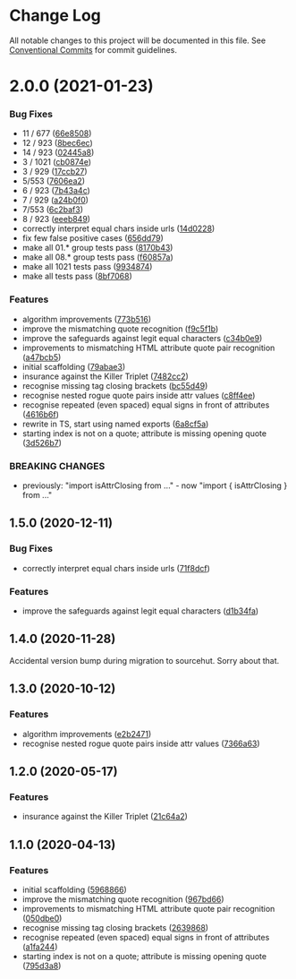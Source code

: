 # Change Log

All notable changes to this project will be documented in this file.
See [Conventional Commits](https://conventionalcommits.org) for commit guidelines.

# 2.0.0 (2021-01-23)


### Bug Fixes

* 11 / 677 ([66e8508](https://github.com/codsen/codsen/commit/66e85081df6bf19450c1df3b9f396743073be549))
* 12 / 923 ([8bec6ec](https://github.com/codsen/codsen/commit/8bec6ecd5084903470ca52cc8e6520e65c82bd83))
* 14 / 923 ([02445a8](https://github.com/codsen/codsen/commit/02445a8745e42b1711233ded5a2fb6b01ec58650))
* 3 / 1021 ([cb0874e](https://github.com/codsen/codsen/commit/cb0874e0322c91f43ee9143aa034c01aab91da9a))
* 3 / 929 ([17ccb27](https://github.com/codsen/codsen/commit/17ccb270121a4173f818565fd730f0ff3bbdab55))
* 5/553 ([7606ea2](https://github.com/codsen/codsen/commit/7606ea265b185a6bad3a42b3b02b2110048eb503))
* 6 / 923 ([7b43a4c](https://github.com/codsen/codsen/commit/7b43a4c222a200f3a67ca8f1ff98ea172dd4054a))
* 7 / 929 ([a24b0f0](https://github.com/codsen/codsen/commit/a24b0f0960dd63f8b4606fdf084dbdbab90a5c3d))
* 7/553 ([6c2baf3](https://github.com/codsen/codsen/commit/6c2baf3e1b9749b3fddf7c4feaf87168f4fe0827))
* 8 / 923 ([eeeb849](https://github.com/codsen/codsen/commit/eeeb849e5d6864b3186163a0a89d20c0f88f9873))
* correctly interpret equal chars inside urls ([14d0228](https://github.com/codsen/codsen/commit/14d0228786ab1dec9c3d93c02cc89b76db44cd95))
* fix few false positive cases ([656dd79](https://github.com/codsen/codsen/commit/656dd79ee51730a391389d64ee8a41812e899002))
* make all 01.* group tests pass ([8170b43](https://github.com/codsen/codsen/commit/8170b436b3a1673625065b2cf7ed0491910c6ebb))
* make all 08.* group tests pass ([f60857a](https://github.com/codsen/codsen/commit/f60857ad0d86a555bc199beae18087764c21477b))
* make all 1021 tests pass ([9934874](https://github.com/codsen/codsen/commit/9934874fa0a72a0c56e68b5356caae67648553b9))
* make all tests pass ([8bf7068](https://github.com/codsen/codsen/commit/8bf7068b0cf570f702e352e12de1738fe736d8bc))


### Features

* algorithm improvements ([773b516](https://github.com/codsen/codsen/commit/773b5162645d42b5b15bfa216e6b4d60c2ce6acc))
* improve the mismatching quote recognition ([f9c5f1b](https://github.com/codsen/codsen/commit/f9c5f1bb9a4a17c3b673da5b45a1b7637cc6aa14))
* improve the safeguards against legit equal characters ([c34b0e9](https://github.com/codsen/codsen/commit/c34b0e9d0bc9b7b9000de7c6e383f36405c710c2))
* improvements to mismatching HTML attribute quote pair recognition ([a47bcb5](https://github.com/codsen/codsen/commit/a47bcb56a13a851ec33bf88a342a0c4236380ff6))
* initial scaffolding ([79abae3](https://github.com/codsen/codsen/commit/79abae36c3b0fb31b803d761f5989dacd4ab7bd3))
* insurance against the Killer Triplet ([7482cc2](https://github.com/codsen/codsen/commit/7482cc289f52fd8843d7a00a07e3b985849bab87))
* recognise missing tag closing brackets ([bc55d49](https://github.com/codsen/codsen/commit/bc55d497320eed8d18177113318a3be22e145027))
* recognise nested rogue quote pairs inside attr values ([c8ff4ee](https://github.com/codsen/codsen/commit/c8ff4eee9bc5697e38d1720385315522460ef10e))
* recognise repeated (even spaced) equal signs in front of attributes ([4616b6f](https://github.com/codsen/codsen/commit/4616b6f51044ddd872571f97c948713b33960650))
* rewrite in TS, start using named exports ([6a8cf5a](https://github.com/codsen/codsen/commit/6a8cf5aa6a6eb1c678513c39a6d0efe16e07d6bf))
* starting index is not on a quote; attribute is missing opening quote ([3d526b7](https://github.com/codsen/codsen/commit/3d526b7ad0a0f57d2e0459d29437545a08aaed86))


### BREAKING CHANGES

* previously: "import isAttrClosing from ..." - now "import { isAttrClosing } from
..."





## 1.5.0 (2020-12-11)

### Bug Fixes

- correctly interpret equal chars inside urls ([71f8dcf](https://git.sr.ht/~royston/codsen/commit/71f8dcf33eb1df1e6781979720ae5e0420a062f8))

### Features

- improve the safeguards against legit equal characters ([d1b34fa](https://git.sr.ht/~royston/codsen/commit/d1b34fa89bd07e03bdb407477a02fa1bc6f119b9))

## 1.4.0 (2020-11-28)

Accidental version bump during migration to sourcehut. Sorry about that.

## 1.3.0 (2020-10-12)

### Features

- algorithm improvements ([e2b2471](https://gitlab.com/codsen/codsen/commit/e2b2471cd069ca242f3c906542750016ce5f2385))
- recognise nested rogue quote pairs inside attr values ([7366a63](https://gitlab.com/codsen/codsen/commit/7366a6300f8ce2a4b6d5df63c9a910f505c64116))

## 1.2.0 (2020-05-17)

### Features

- insurance against the Killer Triplet ([21c64a2](https://gitlab.com/codsen/codsen/commit/21c64a2fbba5c2e5edc2cdb1fcfbd2c81c6ee67a))

## 1.1.0 (2020-04-13)

### Features

- initial scaffolding ([5968866](https://gitlab.com/codsen/codsen/commit/5968866db6702dba9031b7633e3be92eb0d62d5c))
- improve the mismatching quote recognition ([967bd66](https://gitlab.com/codsen/codsen/commit/967bd66ee2a9b4ff9414d1cca715569f5c677ff6))
- improvements to mismatching HTML attribute quote pair recognition ([050dbe0](https://gitlab.com/codsen/codsen/commit/050dbe02569d98c2741aca00fed990004c22eeb2))
- recognise missing tag closing brackets ([2639868](https://gitlab.com/codsen/codsen/commit/26398686dfffafd069fd25577f69009d5a27f2f9))
- recognise repeated (even spaced) equal signs in front of attributes ([a1fa244](https://gitlab.com/codsen/codsen/commit/a1fa2444167c5471e04860af9d3ec15f946a2489))
- starting index is not on a quote; attribute is missing opening quote ([795d3a8](https://gitlab.com/codsen/codsen/commit/795d3a85e3a3a0b46b2ce3f62e93ee3db8f0610e))
